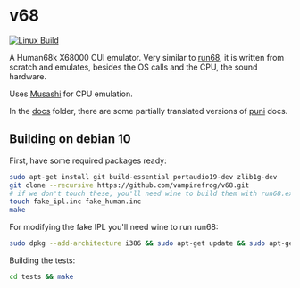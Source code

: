 v68
===

[![Linux Build](https://github.com/vampirefrog/v68/actions/workflows/build-linux.yml/badge.svg)](https://github.com/vampirefrog/v68/actions/workflows/build-linux.yml)

A Human68k X68000 CUI emulator. Very similar to [run68](https://github.com/rururutan/run68), it is written from scratch and emulates, besides the OS calls and the CPU, the sound hardware.

Uses [Musashi](https://github.com/kstenerud/Musashi) for CPU emulation.

In the [docs](docs) folder, there are some partially translated versions of [puni](https://nfggames.com/X68000/index.php/Mirrors/Groundzero%20Organization/x68tools/develop/docs/puni/) docs.

Building on debian 10
---------------------

First, have some required packages ready:

```sh
sudo apt-get install git build-essential portaudio19-dev zlib1g-dev
git clone --recursive https://github.com/vampirefrog/v68.git
# if we don't touch these, you'll need wine to build them with run68.exe
touch fake_ipl.inc fake_human.inc
make
```

For modifying the fake IPL you'll need wine to run run68:

```sh
sudo dpkg --add-architecture i386 && sudo apt-get update && sudo apt-get install wine32
```


Building the tests:

```sh
cd tests && make
```
